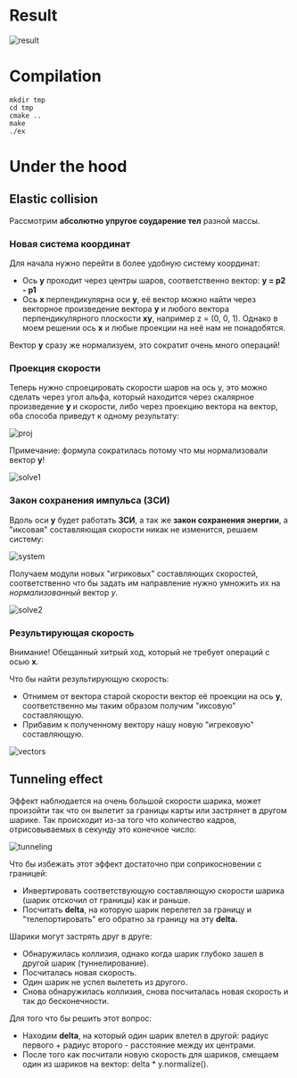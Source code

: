 # Result

![result](img/result.png)

# Compilation

```
mkdir tmp
cd tmp
cmake ..
make
./ex
```

# Under the hood

## Elastic collision

Рассмотрим __абсолютно упругое соударение тел__ разной массы.

### Новая система координат

Для начала нужно перейти в более удобную систему координат:
* Ось __у__ проходит через центры шаров, соответственно вектор: __y = p2 - p1__
* Ось __x__ перпендикулярна оси __y__, её вектор можно найти через векторное произведение вектора __у__ и любого вектора перпендикулярного плоскости __ху__, например z = (0, 0, 1). Однако в моем решении ось __х__ и любые проекции на неё нам не понадобятся.

Вектор __у__ сразу же нормализуем, это сократит очень много операций!

### Проекция скорости

Теперь нужно спроецировать скорости шаров на ось у, это можно сделать через угол альфа, который находится через скалярное произведение __у__ и скорости, либо через проекцию вектора на вектор, оба способа приведут к одному результату:

![proj](img/proj.png)

Примечание: формула сократилась потому что мы нормализовали вектор __у__!

![solve1](img/solve_1.png)

### Закон сохранения импульса (ЗСИ)

Вдоль оси __у__ будет работать __ЗСИ__, а так же __закон сохранения энергии__, а "иксовая" составляющая скорости никак не изменится, решаем систему:

![system](img/system.png)

Получаем модули новых "игриковых" составляющих скоростей, соответственно что бы задать им направление нужно умножить их на _нормализованный_ вектор _у_.

![solve2](img/solve_2.png)

### Результирующая скорость

Внимание! Обещанный хитрый ход, который не требует операций с осью __х__.

Что бы найти результирующую скорость:
* Отнимем от вектора старой скорости вектор её проекции на ось __у__, соответственно мы таким образом получим "иксовую" составляющую.
* Прибавим к полученному вектору нашу новую "игрековую" составляющую.

![vectors](img/vectors.png)

## Tunneling effect

Эффект наблюдается на очень большой скорости шарика, может произойти так что он вылетит за границы карты или застрянет в другом шарике. Так происходит из-за того что количество кадров, отрисовываемых в секунду это конечное число:

![tunneling](img/tunneling.png)

Что бы избежать этот эффект достаточно при соприкосновении с границей:
* Инвертировать соответствующую составляющую скорости шарика (шарик отскочил от границы) как и раньше.
* Посчитать __delta__, на которую шарик перелетел за границу и "телепортировать" его обратно за границу на эту __delta.__

Шарики могут застрять друг в друге:
* Обнаружилась коллизия, однако когда шарик глубоко зашел в другой шарик (туннелирование).
* Посчиталась новая скорость.
* Один шарик не успел вылететь из другого.
* Снова обнаружилась коллизия, снова посчиталась новая скорость и так до бесконечности.

Для того что бы решить этот вопрос:
* Находим __delta__, на который один шарик влетел в другой: радиус первого + радиус второго - расстояние между их центрами.
* После того как посчитали новую скорость для шариков, смещаем один из шариков на вектор: delta * y.normalize().
